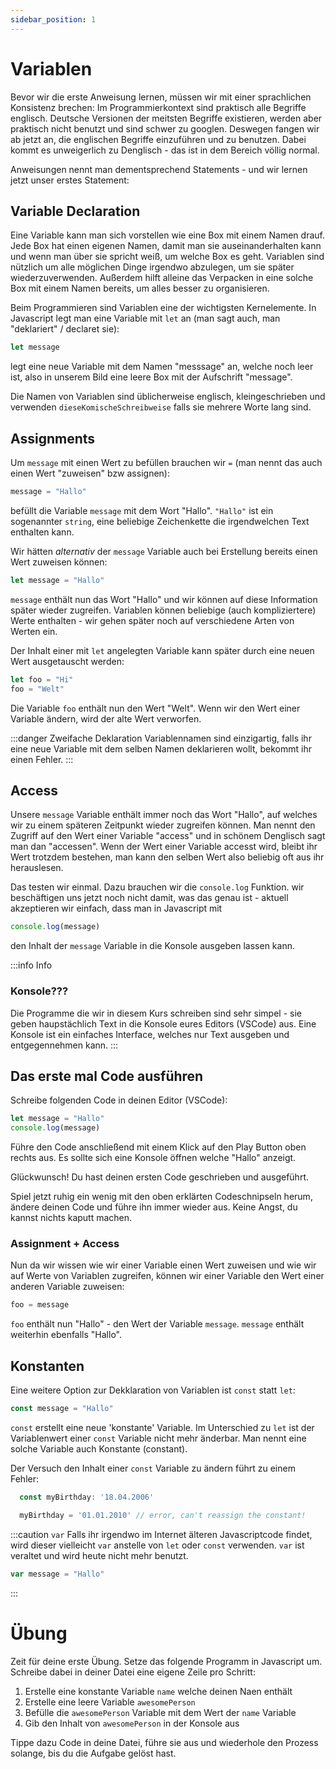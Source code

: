 ```yaml
---
sidebar_position: 1
---
```


# Variablen

Bevor wir die erste Anweisung lernen, müssen wir mit einer sprachlichen Konsistenz brechen: Im Programmierkontext sind praktisch alle Begriffe englisch. Deutsche Versionen der meitsten Begriffe existieren, werden aber praktisch nicht benutzt und sind schwer zu googlen. Deswegen fangen wir ab jetzt an, die englischen Begriffe einzuführen und zu benutzen. Dabei kommt es unweigerlich zu Denglisch - das ist in dem Bereich völlig normal.

Anweisungen nennt man dementsprechend Statements - und wir lernen jetzt unser erstes Statement:

## Variable Declaration

Eine Variable kann man sich vorstellen wie eine Box mit einem Namen drauf. Jede Box hat einen eigenen Namen, damit man sie auseinanderhalten kann und wenn man über sie spricht weiß, um welche Box es geht. Variablen sind nützlich um alle möglichen Dinge irgendwo abzulegen, um sie später wiederzuverwenden. Außerdem hilft alleine das Verpacken in eine solche Box mit einem Namen bereits, um alles besser zu organisieren.

Beim Programmieren sind Variablen eine der wichtigsten Kernelemente. In Javascript legt man eine Variable mit `let` an (man sagt auch, man "deklariert" / declaret sie):

```js
let message
```

legt eine neue Variable mit dem Namen "messsage" an, welche noch leer ist, also in unserem Bild eine leere Box mit der Aufschrift "message".

Die Namen von Variablen sind üblicherweise englisch, kleingeschrieben und verwenden `dieseKomischeSchreibweise` falls sie mehrere Worte lang sind.

## Assignments

Um `message` mit einen Wert zu befüllen brauchen wir `=` (man nennt das auch einen Wert "zuweisen" bzw assignen):

```js
message = "Hallo"
```

befüllt die Variable `message` mit dem Wort "Hallo". `"Hallo"` ist ein sogenannter `string`, eine beliebige Zeichenkette die irgendwelchen Text enthalten kann.

Wir hätten _alternativ_ der `message` Variable auch bei Erstellung bereits einen Wert zuweisen können:

```js
let message = "Hallo"
```

`message` enthält nun das Wort "Hallo" und wir können auf diese Information später wieder zugreifen. Variablen können beliebige (auch kompliziertere) Werte enthalten - wir gehen später noch auf verschiedene Arten von Werten ein.

Der Inhalt einer mit `let` angelegten Variable kann später durch eine neuen Wert ausgetauscht werden:

```js
let foo = "Hi"
foo = "Welt"
```

Die Variable `foo` enthält nun den Wert "Welt". Wenn wir den Wert einer Variable ändern, wird der alte Wert verworfen.

:::danger Zweifache Deklaration
Variablennamen sind einzigartig, falls ihr eine neue Variable mit dem selben Namen deklarieren wollt, bekommt ihr einen Fehler.
:::

## Access

Unsere `message` Variable enthält immer noch das Wort "Hallo", auf welches wir zu einem späteren Zeitpunkt wieder zugreifen können. Man nennt den Zugriff auf den Wert einer Variable "access" und in schönem Denglisch sagt man dan "accessen". Wenn der Wert einer Variable accesst wird, bleibt ihr Wert trotzdem bestehen, man kann den selben Wert also beliebig oft aus ihr herauslesen.

Das testen wir einmal. Dazu brauchen wir die `console.log` Funktion. wir beschäftigen uns jetzt noch nicht damit, was das genau ist - aktuell akzeptieren wir einfach, dass man in Javascript mit

```js
console.log(message)
```

den Inhalt der `message` Variable in die Konsole ausgeben lassen kann.

:::info Info

### Konsole???

Die Programme die wir in diesem Kurs schreiben sind sehr simpel - sie geben haupstächlich Text in die Konsole eures Editors (VSCode) aus. Eine Konsole ist ein einfaches Interface, welches nur Text ausgeben und entgegennehmen kann.
:::

## Das erste mal Code ausführen

Schreibe folgenden Code in deinen Editor (VSCode):

```js
let message = "Hallo"
console.log(message)
```

Führe den Code anschließend mit einem Klick auf den Play Button oben rechts aus. Es sollte sich eine Konsole öffnen welche "Hallo" anzeigt.

Glückwunsch! Du hast deinen ersten Code geschrieben und ausgeführt.

Spiel jetzt ruhig ein wenig mit den oben erklärten Codeschnipseln herum, ändere deinen Code und führe ihn immer wieder aus. Keine Angst, du kannst nichts kaputt machen.

### Assignment + Access

Nun da wir wissen wie wir einer Variable einen Wert zuweisen und wie wir auf Werte von Variablen zugreifen, können wir einer Variable den Wert einer anderen Variable zuweisen:

```js
foo = message
```

`foo` enthält nun "Hallo" - den Wert der Variable `message`. `message` enthält weiterhin ebenfalls "Hallo".

## Konstanten

Eine weitere Option zur Dekklaration von Variablen ist `const` statt `let`:

```js
const message = "Hallo"
```

`const` erstellt eine neue 'konstante' Variable. Im Unterschied zu `let` ist der Variablenwert
einer `const` Variable nicht mehr änderbar. Man nennt eine solche Variable auch Konstante (constant).

Der Versuch den Inhalt einer `const` Variable zu ändern führt zu einem Fehler:

```js
  const myBirthday: '18.04.2006'

  myBirthday = '01.01.2010' // error, can't reassign the constant!
```

:::caution `var`
Falls ihr irgendwo im Internet älteren Javascriptcode findet, wird dieser vielleicht `var` anstelle von `let` oder `const` verwenden. `var` ist veraltet und wird heute nicht mehr benutzt.

```js
var message = "Hallo"
```

:::

# Übung

Zeit für deine erste Übung. Setze das folgende Programm in Javascript um. Schreibe dabei in deiner Datei eine eigene Zeile pro Schritt:

1. Erstelle eine konstante Variable `name` welche deinen Naen enthält
2. Erstelle eine leere Variable `awesomePerson`
3. Befülle die `awesomePerson` Variable mit dem Wert der `name` Variable
4. Gib den Inhalt von `awesomePerson` in der Konsole aus

Tippe dazu Code in deine Datei, führe sie aus und wiederhole den Prozess solange, bis du die Aufgabe gelöst hast.
